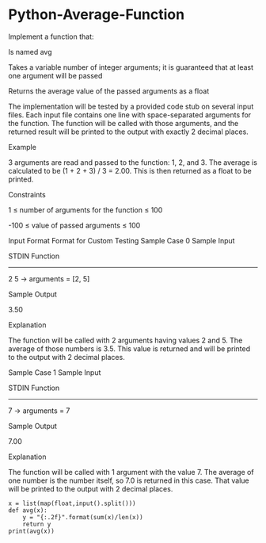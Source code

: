 # Python-Average-Function

Implement a function that:

Is named avg

Takes a variable number of integer arguments; it is guaranteed that at least one argument will be passed

Returns the average value of the passed arguments as a float

 

The implementation will be tested by a provided code stub on several input files. Each input file contains one line with space-separated arguments for the function. The function will be called with those arguments, and the returned result will be printed to the output with exactly 2 decimal places.

 

Example

3 arguments are read and passed to the function: 1, 2, and 3. The average is calculated to be (1 + 2 + 3) / 3 = 2.00. This is then returned as a float to be printed.

 

Constraints

1 ≤ number of arguments for the function ≤ 100

-100 ≤ value of passed arguments ≤ 100

 

Input Format Format for Custom Testing
Sample Case 0
Sample Input

STDIN     Function
-----     -----
2 5    →  arguments = [2, 5]
 

Sample Output

3.50
 

Explanation

The function will be called with 2 arguments having values 2 and 5. The average of those numbers is 3.5. This value is returned and will be printed to the output with 2 decimal places.

Sample Case 1
Sample Input

STDIN     Function
-----     -----
7      →  arguments = 7
 

Sample Output

7.00
 

Explanation

The function will be called with 1 argument with the value 7. The average of one number is the number itself, so 7.0 is returned in this case. That value will be printed to the output with 2 decimal places.


    x = list(map(float,input().split()))
    def avg(x):
        y = "{:.2f}".format(sum(x)/len(x))
        return y
    print(avg(x))
